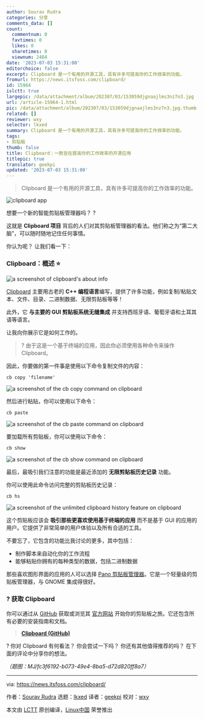 ```yaml
---
author: Sourav Rudra
categories: 分享
comments_data: []
count:
  commentnum: 0
  favtimes: 0
  likes: 0
  sharetimes: 0
  viewnum: 2484
date: '2023-07-03 15:31:00'
editorchoice: false
excerpt: Clipboard 是一个有用的开源工具，具有许多可提高你的工作效率的功能。
fromurl: https://news.itsfoss.com/clipboard/
id: 15964
islctt: true
largepic: /data/attachment/album/202307/03/153059djgnaajlms3nz7n3.jpg
url: /article-15964-1.html
pic: /data/attachment/album/202307/03/153059djgnaajlms3nz7n3.jpg.thumb.jpg
related: []
reviewer: wxy
selector: lkxed
summary: Clipboard 是一个有用的开源工具，具有许多可提高你的工作效率的功能。
tags:
- 剪贴板
thumb: false
title: Clipboard：一款旨在提高你的工作效率的开源应用
titlepic: true
translator: geekpi
updated: '2023-07-03 15:31:00'
---
```



> 
> Clipboard 是一个有用的开源工具，具有许多可提高你的工作效率的功能。
> 
> 
> 


![clipboard app](/data/attachment/album/202307/03/153059djgnaajlms3nz7n3.jpg)


想要一个新的智能剪贴板管理器吗？ ?


这就是 **Clipboard 项目** 背后的人们对其剪贴板管理器的看法。他们称之为“第二大脑”，可以随时随地记住任何事情。


你认为呢？ 让我们看一下：


### Clipboard：概述 ⭐


![a screenshot of clipboard's about info](/data/attachment/album/202307/03/153101rzdw0ierwv91rcd4.png)


[Clipboard](https://getclipboard.app/) 主要用古老的 **C++ 编程语言**编写，提供了许多功能，例如复制/粘贴文本、文件、目录、二进制数据、无限剪贴板等等！


此外，它 **与主要的 GUI 剪贴板系统无缝集成** 并支持西班牙语、葡萄牙语和土耳其语等语言。


让我向你展示它是如何工作的。



> 
> ? 由于这是一个基于终端的应用，因此你必须使用各种命令来操作 Clipboard。
> 
> 
> 


因此，你要做的第一件事是使用以下命令复制文件的内容：



```
cb copy 'filename'

```

![a screenshot of the cb copy command on clipboard](/data/attachment/album/202307/03/153102j55595z5a25720vb.png)


然后进行粘贴，你可以使用以下命令：



```
cb paste

```

![a screenshot of the cb paste command on clipboard](/data/attachment/album/202307/03/153102wr6zi68g7dgcgfa6.png)


要加载所有剪贴板，你可以使用以下命令：



```
cb show

```

![a screenshot of the cb show command on clipboard](/data/attachment/album/202307/03/153103b8aft8806p0vba53.png)


最后，最吸引我们注意的功能是最近添加的 **无限剪贴板历史记录** 功能。


你可以使用此命令访问完整的剪贴板历史记录：



```
cb hs

```

![a screenshot of the unlimited clipboard history feature on clipboard](/data/attachment/album/202307/03/153103c9rd0qlk9d062p3p.png)


这个剪贴板应该会 **吸引那些更喜欢使用基于终端的应用** 而不是基于 GUI 的应用的用户。它提供了非常简单的用户体验以及所有合适的工具。


不要忘了，它包含的功能比我讨论的更多，其中包括：


* 制作脚本来自动化你的工作流程
* 能够粘贴你拥有的每种类型的数据，包括二进制数据


那些喜欢图形界面的应用的人可以选择 [Pano 剪贴板管理器](https://news.itsfoss.com/pano-clipboard-manager/)。它是一个轻量级的剪贴板管理器，与 GNOME 集成得很好。


### ? 获取 Clipboard


你可以通过从 [GitHub](https://github.com/Slackadays/Clipboard) 获取或浏览其 [官方网站](https://getclipboard.app/) 开始你的剪贴板之旅。它还包含所有必要的安装指南和文档。



> 
> **[Clipboard (GitHub)](https://github.com/Slackadays/Clipboard)**
> 
> 
> 


? 你对 Clipboard 有何看法？ 你会尝试一下吗？ 你还有其他值得推荐的吗？ 在下面的评论中分享你的想法。


*（题图：MJ/fc3f6192-b073-49e4-8ba5-d72d820ff8a7）*




---


via: <https://news.itsfoss.com/clipboard/>


作者：[Sourav Rudra](https://news.itsfoss.com/author/sourav/) 选题：[lkxed](https://github.com/lkxed/) 译者：[geekpi](https://github.com/geekpi) 校对：[wxy](https://github.com/wxy)


本文由 [LCTT](https://github.com/LCTT/TranslateProject) 原创编译，[Linux中国](https://linux.cn/) 荣誉推出